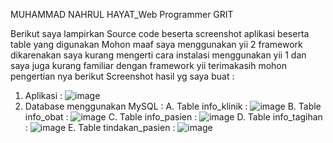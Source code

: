 MUHAMMAD NAHRUL HAYAT_Web Programmer GRIT




Berikut saya lampirkan Source code beserta screenshot aplikasi beserta table yang digunakan
Mohon maaf saya menggunakan yii 2 framework dikarenakan saya kurang mengerti cara instalasi menggunakan yii 1 dan saya juga kurang familiar dengan framework yii terimakasih mohon pengertian nya 
berikut Screenshot hasil yg saya buat :
1. Aplikasi :
![image](https://github.com/BARBARBoyyHD/Nahrul_WebProgammer/assets/68151974/0ed2f2ca-56fb-4d08-bbfd-6bce0eac78db)
2. Database menggunakan MySQL :
   A. Table info_klinik :
   ![image](https://github.com/BARBARBoyyHD/Nahrul_WebProgammer/assets/68151974/44650fae-9229-4bfb-93dd-6acb62e20e25)
   B. Table info_obat :
   ![image](https://github.com/BARBARBoyyHD/Nahrul_WebProgammer/assets/68151974/1419e54b-9c26-4ac7-995a-2b6fb6ab52d0)
   C. Table info_pasien :
   ![image](https://github.com/BARBARBoyyHD/Nahrul_WebProgammer/assets/68151974/6fe0147d-ce42-46b4-bd73-b3fecc25a064)
   D. Table info_tagihan :
   ![image](https://github.com/BARBARBoyyHD/Nahrul_WebProgammer/assets/68151974/5e24447b-0799-4637-bd15-f545b4a0fb09)
   E. Table tindakan_pasien :
   ![image](https://github.com/BARBARBoyyHD/Nahrul_WebProgammer/assets/68151974/80c003a9-3e60-43d7-94b5-2f51d0251014)




